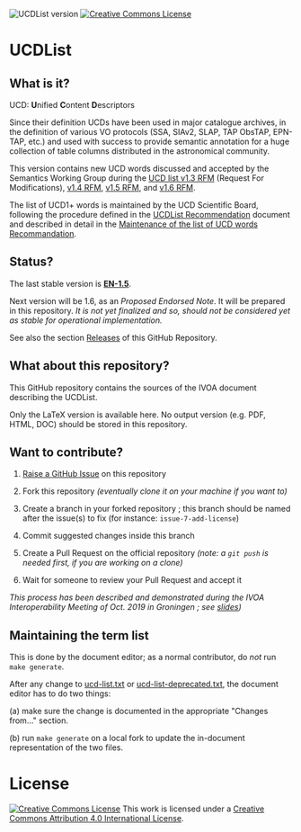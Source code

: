 ![UCDList version](https://img.shields.io/badge/UCDList-PEN--1.6-yellow.svg)
[![Creative Commons License](https://i.creativecommons.org/l/by/4.0/80x15.png)](http://creativecommons.org/licenses/by/4.0/)

# UCDList

## What is it?

UCD: **U**nified **C**ontent **D**escriptors 

Since their definition UCDs have been used in major catalogue archives, in the 
definition of various VO protocols (SSA, SIAv2, SLAP, TAP ObsTAP, EPN-TAP, etc.) 
and used with success to provide semantic annotation for a huge collection of 
table columns distributed in the astronomical community.

This version contains new UCD words discussed and accepted by the Semantics 
Working Group during the [UCD list v1.3 RFM](https://wiki.ivoa.net/twiki/bin/view/IVOA/UCDList_1-3_RFM) 
(Request For Modifications), [v1.4 RFM](https://wiki.ivoa.net/twiki/bin/view/IVOA/UCDList_1-4_RFM), 
[v1.5 RFM](https://wiki.ivoa.net/twiki/bin/view/IVOA/UCDList_1-5_RFM),
and [v1.6 RFM](https://wiki.ivoa.net/twiki/bin/view/IVOA/UCDList_1-6_RFM).

The list of UCD1+ words is maintained by the UCD Scientific Board, following the 
procedure defined in the [UCDList 
Recommendation](http://www.ivoa.net/Documents/latest/UCD.html) document and 
described in detail in the [Maintenance of the list of UCD words 
Recommandation](http://www.ivoa.net/documents/latest/UCDlistMaintenance.html).


## Status?

The last stable version is
**[EN-1.5](https://www.ivoa.net/documents/UCD1+/20230125/index.html)**.

Next version will be 1.6, as an _Proposed Endorsed Note_. It will be prepared in this repository. 
 _It is not yet finalized and so, should not be considered yet as stable for 
operational implementation._

See also the section
[Releases](https://github.com/ivoa-std/UCDList/releases) of this GitHub Repository.



## What about this repository?

This GitHub repository contains the sources of the IVOA document describing
the UCDList.

Only the LaTeX version is available here. No output version (e.g. PDF, HTML,
DOC) should be stored in this repository.

## Want to contribute?

1. [Raise a GitHub Issue](https://github.com/ivoa-std/UCDList/issues/new) on this
   repository

2. Fork this repository _(eventually clone it on your machine if you want to)_

3. Create a branch in your forked repository ; this branch should be named after the issue(s) to fix (for instance: `issue-7-add-license`)

4. Commit suggested changes inside this branch

5. Create a Pull Request on the official repository _(note: a `git push` is needed first, if you are working on a clone)_

6. Wait for someone to review your Pull Request and accept it

_This process has been described and demonstrated during the IVOA Interoperability Meeting of Oct. 2019 in Groningen ; see [slides](https://wiki.ivoa.net/internal/IVOA/InterOpOct2019GitHub/IVOA_Github.pdf))_

## Maintaining the term list

This is done by the document editor; as a normal contributor, do *not* run 
``make generate``.

After any change to [ucd-list.txt](ucd-list.txt) or [ucd-list-deprecated.txt](ucd-list-deprecated.txt), the
document editor has to do two things:

(a) make sure the change is documented in the appropriate "Changes
    from..." section.

(b) run ``make generate`` on a local fork to update the in-document representation of
    the two files.

# License 

[![Creative Commons License](https://i.creativecommons.org/l/by/4.0/88x31.png)](http://creativecommons.org/licenses/by/4.0/)
This work is licensed under a
[Creative Commons Attribution 4.0 International License](http://creativecommons.org/licenses/by/4.0/).
  

